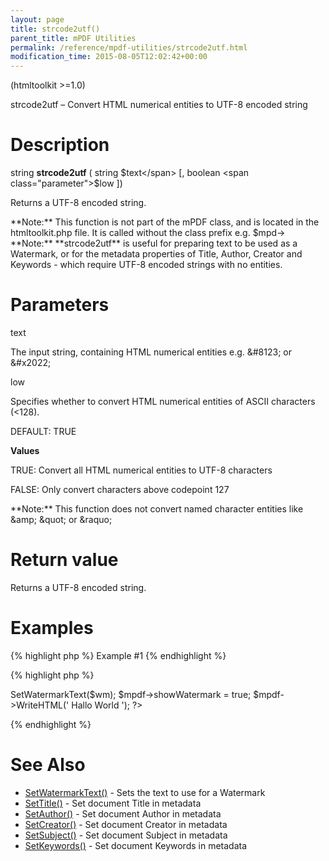 ```yaml
---
layout: page
title: strcode2utf()
parent_title: mPDF Utilities
permalink: /reference/mpdf-utilities/strcode2utf.html
modification_time: 2015-08-05T12:02:42+00:00
---
```


(htmltoolkit >=1.0)

strcode2utf – Convert HTML numerical entities to UTF-8 encoded string

# Description

string **strcode2utf** ( string <span class="parameter">$text</span> [, boolean <span class="parameter">$low</span> ])

Returns a UTF-8 encoded string.

<div class="alert alert-info" role="alert">**Note:** This function is not part of the mPDF class, and is located in the htmltoolkit.php file. It is called without the class prefix e.g. $mpd-&gt;</div>

<div class="alert alert-info" role="alert">**Note:** **strcode2utf** is useful for preparing text to be used as a Watermark, or for the metadata properties of Title, Author, Creator and Keywords - which require UTF-8 encoded strings with no entities.</div>

# Parameters

<span class="parameter">text</span>

The input string, containing HTML numerical entities e.g. &amp;#8123; or &amp;#x2022;

<span class="parameter">low</span>

Specifies whether to convert HTML numerical entities of ASCII characters (&lt;128).

<span class="smallblock">DEFAULT</span>: <span class="smallblock">TRUE</span>

**Values**

<span class="smallblock">TRUE</span>: Convert all HTML numerical entities to UTF-8 characters

<span class="smallblock">FALSE</span>: Only convert characters above codepoint 127

<div class="alert alert-info" role="alert">**Note:** This function does not convert named character entities like &amp;amp; &amp;quot; or &amp;raquo;</div>

# Return value

Returns a UTF-8 encoded string.

# Examples

{% highlight php %}
Example #1
{% endhighlight %}

{% highlight php %}
<?php

$mpdf = new mPDF();

$wm = strcode2utf("&amp;#1575;&amp;#1610;&amp;#1604;&amp;#1575;&amp;#1578; &amp;#1601;&amp;#1610;&amp;#1605;&amp;#1575; &amp;#1575;&amp;#1610;&amp;#1604;&amp;#1575;&amp;#1578; &amp;#1601;&amp;#1610;&amp;#1605;&amp;#1575;");

$mpdf->SetWatermarkText($wm);

$mpdf->showWatermark = true;

$mpdf->WriteHTML('
Hallo World
');

?>
{% endhighlight %}

# See Also

<ul>
<li class="manual_boxlist"><a href="{{ "/reference/mpdf-functions/setwatermarktext.html" | prepend: site.baseurl }}">SetWatermarkText()</a> - Sets the text to use for a Watermark</li>
<li class="manual_boxlist"><a href="{{ "/reference/mpdf-functions/settitle.html" | prepend: site.baseurl }}">SetTitle()</a> - Set document Title in metadata</li>
<li class="manual_boxlist"><a href="{{ "/reference/mpdf-functions/setauthor.html" | prepend: site.baseurl }}">SetAuthor()</a> - Set document Author in metadata</li>
<li class="manual_boxlist"><a href="{{ "/reference/mpdf-functions/setcreator.html" | prepend: site.baseurl }}">SetCreator()</a> - Set document Creator in metadata</li>
<li class="manual_boxlist"><a href="{{ "/reference/mpdf-functions/setsubject.html" | prepend: site.baseurl }}">SetSubject()</a> - Set document Subject in metadata</li>
<li class="manual_boxlist"><a href="{{ "/reference/mpdf-functions/setkeywords.html" | prepend: site.baseurl }}">SetKeywords()</a> - Set document Keywords in metadata</li>
</ul>
